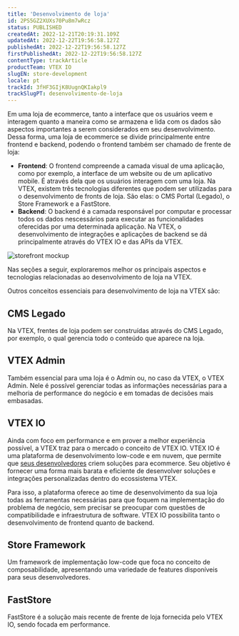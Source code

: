 ```yaml
---
title: 'Desenvolvimento de loja'
id: 2PS5GZ2XUXs70Pu8m7wRcz
status: PUBLISHED
createdAt: 2022-12-21T20:19:31.109Z
updatedAt: 2022-12-22T19:56:58.127Z
publishedAt: 2022-12-22T19:56:58.127Z
firstPublishedAt: 2022-12-22T19:56:58.127Z
contentType: trackArticle
productTeam: VTEX IO
slugEN: store-development
locale: pt
trackId: 3fHF3GIjK8UugnQKIakpl9
trackSlugPT: desenvolvimento-de-loja
---
```


Em uma loja de ecommerce, tanto a interface que os usuários veem e interagem quanto a maneira como se armazena e lida com os dados são aspectos importantes a serem considerados em seu desenvolvimento. Dessa forma, uma loja de ecommerce se divide principalmente entre frontend e backend, podendo o frontend também ser chamado de frente de loja:

- **Frontend**: O frontend compreende a camada visual de uma aplicação, como por exemplo, a interface de um website ou de um aplicativo mobile. É através dela que os usuários interagem com uma loja. Na VTEX, existem três tecnologias diferentes que podem ser utilizadas para o desenvolvimento de fronts de loja. São elas: o CMS Portal (Legado), o Store Framework e a FastStore.
- **Backend**: O backend é a camada responsável por computar e processar todos os dados nescessários para executar as funcionalidades oferecidas por uma determinada aplicação. Na VTEX, o desenvolvimento de integrações e aplicações de backend se dá principalmente através do VTEX IO e das APIs da VTEX.

![storefront mockup](//images.ctfassets.net/alneenqid6w5/35wyRHhSz4TC8CRjLQAhFF/89990fd9837da63e881a4fee92ce9787/image1.png)

Nas seções a seguir, exploraremos melhor os principais aspectos e tecnologias relacionadas ao desenvolvimento de loja na VTEX.

Outros conceitos essenciais para desenvolvimento de loja na VTEX são:

## CMS Legado
Na VTEX, frentes de loja podem ser construídas através do CMS Legado, por exemplo, o qual gerencia todo o conteúdo que aparece na loja.

## VTEX Admin
Também essencial para uma loja é o Admin ou, no caso da VTEX, o VTEX Admin. Nele é possível gerenciar todas as informações necessárias para a melhoria de performance do negócio e em tomadas de decisões mais embasadas. 

## VTEX IO
Ainda com foco em performance e em prover a melhor experiência possível, a VTEX traz para o mercado o conceito de VTEX IO. VTEX IO é uma plataforma de desenvolvimento low-code e em nuvem, que permite que [seus desenvolvedores](https://partnerportal.vtex.com/) criem soluções para ecommerce. Seu objetivo é fornecer uma forma mais barata e eficiente de desenvolver soluções e integrações personalizadas dentro do ecossistema VTEX. 

Para isso, a plataforma oferece ao time de desenvolvimento da sua loja todas as ferramentas necessárias para que foquem na implementação do problema de negócio, sem precisar se preocupar com questões de compatibilidade e infraestrutura de software. VTEX IO possibilita tanto o desenvolvimento de frontend quanto de backend. 

## Store Framework
Um framework de implementação low-code que foca no conceito de composabilidade, apresentando uma variedade de features disponíveis para seus desenvolvedores.

## FastStore
FastStore é a solução mais recente de frente de loja fornecida pelo VTEX IO, sendo focada em performance.


